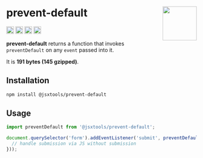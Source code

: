 # prevent-default [<img src="https://avatars.githubusercontent.com/u/52989093" alt="" width="90" height="90" align="right">][monorepo]

[<img alt="npm version" src="https://img.shields.io/npm/v/@jsxtools/prevent-default.svg" height="20">](https://www.npmjs.com/package/@jsxtools/prevent-default)
[<img alt="build status" src="https://img.shields.io/travis/jsxtools/monorepo/master.svg" height="20">](https://travis-ci.org/jsxtools/monorepo/prevent-default)
[<img alt="issue tracker" src="https://img.shields.io/github/issues/jsxtools/monorepo/prevent-default.svg" height="20">](https://github.com/jsxtools/monorepo/issues?q=is:issue+is:open+label:prevent-default)
[<img alt="pull requests" src="https://img.shields.io/github/issues-pr/jsxtools/monorepo/prevent-default.svg" height="20">](https://github.com/jsxtools/monorepo/pulls?q=is:pr+is:open+label:prevent-default)

**prevent-default** returns a function that invokes `preventDefault` on any `event` passed into it.

It is <strong size>191 bytes (145 gzipped)</strong>.

## Installation

```sh
npm install @jsxtools/prevent-default
```

## Usage

```js
import preventDefault from '@jsxtools/prevent-default';

document.querySelector('form').addEventListener('submit', preventDefault(() => {
  // handle submission via JS without submission
}));
```

[monorepo]: https://github.com/jsxtools/monorepo
